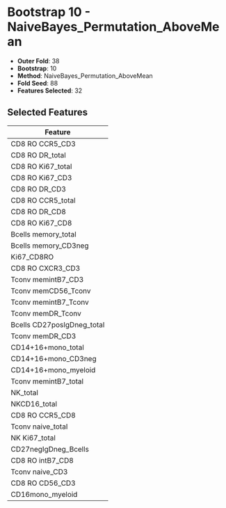 # Bootstrap 10 - NaiveBayes_Permutation_AboveMean

- **Outer Fold**: 38
- **Bootstrap**: 10
- **Method**: NaiveBayes_Permutation_AboveMean
- **Fold Seed**: 88
- **Features Selected**: 32

## Selected Features

| Feature |
|---------|
| CD8 RO CCR5_CD3 |
| CD8 RO DR_total |
| CD8 RO Ki67_total |
| CD8  RO Ki67_CD3 |
| CD8 RO DR_CD3 |
| CD8 RO CCR5_total |
| CD8 RO DR_CD8 |
| CD8 RO Ki67_CD8 |
| Bcells memory_total |
| Bcells memory_CD3neg |
| Ki67_CD8RO |
| CD8 RO CXCR3_CD3 |
| Tconv memintB7_CD3 |
| Tconv memCD56_Tconv |
| Tconv memintB7_Tconv |
| Tconv memDR_Tconv |
| Bcells CD27posIgDneg_total |
| Tconv memDR_CD3 |
| CD14+16+mono_total |
| CD14+16+mono_CD3neg |
| CD14+16+mono_myeloid |
| Tconv memintB7_total |
| NK_total |
| NKCD16_total |
| CD8 RO CCR5_CD8 |
| Tconv naive_total |
| NK Ki67_total |
| CD27negIgDneg_Bcells |
| CD8 RO intB7_CD8 |
| Tconv naive_CD3 |
| CD8 RO CD56_CD3 |
| CD16mono_myeloid |
